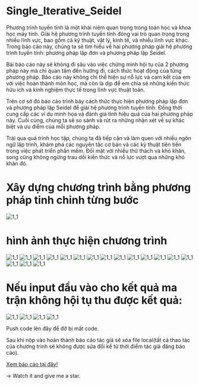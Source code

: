 # Single_Iterative_Seidel

Phương trình tuyến tính là một khái niệm quan trọng trong toán học và khoa học máy
tính. Giải hệ phương trình tuyến tính đóng vai trò quan trọng trong nhiều lĩnh vực, bao
gồm cả kỹ thuật, vật lý, kinh tế, và nhiều lĩnh vực khác. Trong báo cáo này, chúng ta
sẽ tìm hiểu về hai phương pháp giải hệ phương trình tuyến tính: phương pháp lặp đơn
và phương pháp lặp Seidel.

Bài báo cáo này sẽ không đi sâu vào việc chứng mình hội tụ của 2 phương pháp này
mà chỉ quan tâm đến hướng đi, cách thức hoạt động của từng phương pháp. Báo cáo
này không chỉ thể hiện sự nỗ lực và cam kết của em với việc hoàn thành môn học, mà
còn là dịp để em chia sẻ những kiến thức hữu ích và kinh nghiệm thực tế trong lĩnh vực
thuật toán.

Trên cơ sở đó báo cáo trình bày cách thức thực hiện phương pháp lặp đơn và phương
pháp lặp Seidel để giải hệ phương trình tuyến tính. Đồng thời cung cấp các ví dụ minh
họa và đánh giá tính hiệu quả của hai phương pháp này. Cuối cùng, chúng ta sẽ so sánh
và rút ra những nhận xét về sự khác biệt và ưu điểm của mỗi phương pháp.

Trải qua quá trình học tập, chúng ta đã tiếp cận và làm quen với nhiều ngôn ngữ lập
trình, khám phá các nguyên tắc cơ bản và các kỹ thuật tiên tiến trong việc phát triển
phần mềm. Đối mặt với nhiều thử thách và khó khăn, song cũng không ngừng trau dồi
kiến thức và nỗ lực vượt qua những khó khăn đó.
# Xây dựng chương trình bằng phương pháp tinh chỉnh từng bước
![1_1](https://github.com/huyvu15/Single_Iterative_Seidel/blob/main/run_program/build_dig.png)


# hình ảnh thực hiện chương trình

![1_1](https://github.com/huyvu15/Single_Iterative_Seidel/blob/main/run_program/menu.png)
![1_1](https://github.com/huyvu15/Single_Iterative_Seidel/blob/main/run_program/1_1.png)
![1_1](https://github.com/huyvu15/Single_Iterative_Seidel/blob/main/run_program/1_2.png)
![1_1](https://github.com/huyvu15/Single_Iterative_Seidel/blob/main/run_program/1_3.png)
![1_1](https://github.com/huyvu15/Single_Iterative_Seidel/blob/main/run_program/1_4.png)
![1_1](https://github.com/huyvu15/Single_Iterative_Seidel/blob/main/run_program/2.png)
![1_1](https://github.com/huyvu15/Single_Iterative_Seidel/blob/main/run_program/3.png)
![1_1](https://github.com/huyvu15/Single_Iterative_Seidel/blob/main/run_program/4.png)
![1_1](https://github.com/huyvu15/Single_Iterative_Seidel/blob/main/run_program/4_1.png)
![1_1](https://github.com/huyvu15/Single_Iterative_Seidel/blob/main/run_program/4_2.png)
![1_1](https://github.com/huyvu15/Single_Iterative_Seidel/blob/main/run_program/5.png)
![1_1](https://github.com/huyvu15/Single_Iterative_Seidel/blob/main/run_program/5_1.png)
![1_1](https://github.com/huyvu15/Single_Iterative_Seidel/blob/main/run_program/5_2.png)
![1_1](https://github.com/huyvu15/Single_Iterative_Seidel/blob/main/run_program/6.png)
![1_1](https://github.com/huyvu15/Single_Iterative_Seidel/blob/main/run_program/6_1.png)
![1_1](https://github.com/huyvu15/Single_Iterative_Seidel/blob/main/run_program/6_2.png)
![1_1](https://github.com/huyvu15/Single_Iterative_Seidel/blob/main/run_program/end.png)

# Nếu input đầu vào cho kết quả ma trận không hội tụ thu được kết quả:
![1_1](https://github.com/huyvu15/Single_Iterative_Seidel/blob/main/run_program/2_v1.png)
![1_1](https://github.com/huyvu15/Single_Iterative_Seidel/blob/main/run_program/4_v1.png)
![1_1](https://github.com/huyvu15/Single_Iterative_Seidel/blob/main/run_program/5_v1.png)
![1_1](https://github.com/huyvu15/Single_Iterative_Seidel/blob/main/run_program/6_v1.png)


Push code lên đây để đỡ bị mất code.

Sau khi nộp vào hoàn thành báo cáo tác giả sẽ xóa file local(tất cả thao tác của chương trình sẽ không được sửa đổi kể từ thời điểm tác giả đăng báo cáo).

[Xem báo cáo tại đây!](https://github.com/huyvu15/Single_Iterative_Seidel/blob/main/K%C4%A9_thu%E1%BA%ADt_l%E1%BA%ADp_tr%C3%ACnh_cu%E1%BB%91i_k%E1%BB%B3.pdf)

$\rightarrow$ Watch it and give me a star.
